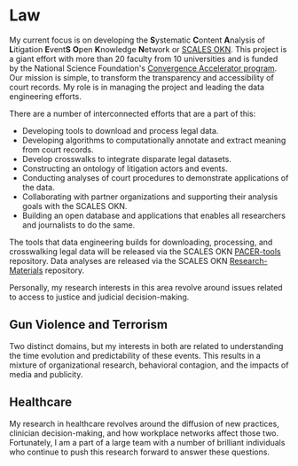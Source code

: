 <!-- 
.. title: Research Topics
.. slug: research
.. date: 2015-05-30 21:15:08 UTC-05:00
.. tags: 
.. category: 
.. link: 
.. description: 
.. type: text
-->

# Law

My current focus is on developing the **S**ystematic **C**ontent **A**nalysis of **L**itigation **E**vent**S** **O**pen
**K**nowledge **N**etwork or [SCALES OKN](http://www.scales-okn.org). This project is a giant effort 
with more than 20 faculty from 10 universities and is funded by the National Science Foundation's
[Convergence Accelerator program](https://www.nsf.gov/od/oia/convergence-accelerator/). Our mission
is simple, to transform the transparency and accessibility of court records. My role is in managing
the project and leading the data engineering efforts. 

There are a number of interconnected efforts that are a part of this:

* Developing tools to download and process legal data.
* Developing algorithms to computationally annotate and extract meaning from court records.
* Develop crosswalks to integrate disparate legal datasets.
* Constructing an ontology of litigation actors and events.
* Conducting analyses of court procedures to demonstrate applications of the data.
* Collaborating with partner organizations and supporting their analysis goals with the SCALES OKN.
* Building an open database and applications that enables all researchers and journalists to do the
  same.

The tools that data engineering builds for downloading, processing, and crosswalking legal data will
be released via the SCALES OKN [PACER-tools](https://github.com/scales-okn/PACER-tools) repository.
Data analyses are released via the SCALES OKN
[Research-Materials](https://github.com/scales-okn/Research-Materials) repository.

Personally, my research interests in this area revolve around issues related to access to justice
and judicial decision-making.

## Gun Violence and Terrorism

Two distinct domains, but my interests in both are related to understanding the time evolution and
predictability of these events. This results in a mixture of organizational research, behavioral
contagion, and the impacts of media and publicity.  

## Healthcare

My research in healthcare revolves around the diffusion of new practices, clinician decision-making,
and how workplace networks affect those two. Fortunately, I am a part of a large team with a number
of brilliant individuals who continue to push this research forward to answer these questions. 
